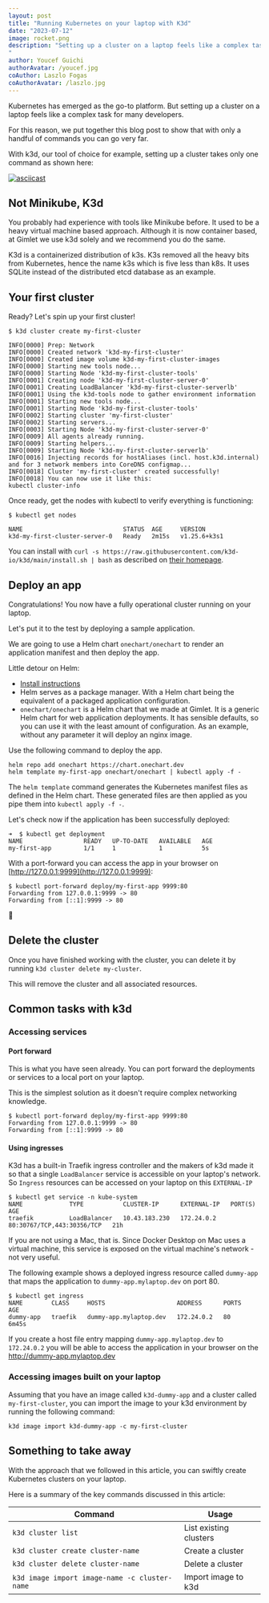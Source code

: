 ```yaml
---
layout: post
title: "Running Kubernetes on your laptop with K3d"
date: "2023-07-12"
image: rocket.png
description: "Setting up a cluster on a laptop feels like a complex task for many developers. For this reason, we put together this blog post to show that with only a handful of commands you can go very far.
"
author: Youcef Guichi
authorAvatar: /youcef.jpg
coAuthor: Laszlo Fogas
coAuthorAvatar: /laszlo.jpg
---
```


Kubernetes has emerged as the go-to platform. But setting up a cluster on a laptop feels like a complex task for many developers.

For this reason, we put together this blog post to show that with only a handful of commands you can go very far.

With k3d, our tool of choice for example, setting up a cluster takes only one command as shown here:

[![asciicast](https://asciinema.org/a/AEph0rkQ8DmnfeJS9mVrbAIMD.svg)](https://asciinema.org/a/AEph0rkQ8DmnfeJS9mVrbAIMD)

## Not Minikube, K3d

You probably had experience with tools like Minikube before. It used to be a heavy virtual machine based approach. Although it is now container based, at Gimlet we use k3d solely and we recommend you do the same.

K3d is a containerized distribution of k3s. K3s removed all the heavy bits from Kubernetes, hence the name k3s which is five less than k8s. It uses SQLite instead of the distributed etcd database as an example.

## Your first cluster

Ready? Let's spin up your first cluster!

```
$ k3d cluster create my-first-cluster

INFO[0000] Prep: Network
INFO[0000] Created network 'k3d-my-first-cluster'
INFO[0000] Created image volume k3d-my-first-cluster-images
INFO[0000] Starting new tools node...
INFO[0000] Starting Node 'k3d-my-first-cluster-tools'
INFO[0001] Creating node 'k3d-my-first-cluster-server-0'
INFO[0001] Creating LoadBalancer 'k3d-my-first-cluster-serverlb'
INFO[0001] Using the k3d-tools node to gather environment information
INFO[0001] Starting new tools node...
INFO[0001] Starting Node 'k3d-my-first-cluster-tools'
INFO[0002] Starting cluster 'my-first-cluster'
INFO[0002] Starting servers...
INFO[0003] Starting Node 'k3d-my-first-cluster-server-0'
INFO[0009] All agents already running.
INFO[0009] Starting helpers...
INFO[0009] Starting Node 'k3d-my-first-cluster-serverlb'
INFO[0016] Injecting records for hostAliases (incl. host.k3d.internal) and for 3 network members into CoreDNS configmap...
INFO[0018] Cluster 'my-first-cluster' created successfully!
INFO[0018] You can now use it like this:
kubectl cluster-info
```

Once ready, get the nodes with kubectl to verify everything is functioning:

```
$ kubectl get nodes

NAME                            STATUS  AGE     VERSION
k3d-my-first-cluster-server-0   Ready   2m15s   v1.25.6+k3s1
```

You can install with `curl -s https://raw.githubusercontent.com/k3d-io/k3d/main/install.sh | bash` as described on [their homepage](https://k3d.io/v5.5.1/#installation).

## Deploy an app

Congratulations! You now have a fully operational cluster running on your laptop.

Let's put it to the test by deploying a sample application.

We are going to use a Helm chart `onechart/onechart` to render an application manifest and then deploy the app.

Little detour on Helm:

- [Install instructions](https://helm.sh/docs/intro/install/)
- Helm serves as a package manager. With a Helm chart being the equivalent of a packaged application configuration.
- `onechart/onechart` is a Helm chart that we made at Gimlet. It is a generic Helm chart for web application deployments. It has sensible defaults, so you can use it with the least amount of configuration. As an example, without any parameter it will deploy an nginx image.

Use the following command to deploy the app.

```
helm repo add onechart https://chart.onechart.dev
helm template my-first-app onechart/onechart | kubectl apply -f -
```

The `helm template` command generates the Kubernetes manifest files as defined in the Helm chart. These generated files are then applied as you pipe them into `kubectl apply -f -`.

Let's check now if the application has been successfully deployed:

```
➜  $ kubectl get deployment
NAME                 READY   UP-TO-DATE   AVAILABLE   AGE
my-first-app         1/1     1            1           5s

```

With a port-forward you can access the app in your browser on [http://127.0.0.1:9999](http://127.0.0.1:9999):

```
$ kubectl port-forward deploy/my-first-app 9999:80
Forwarding from 127.0.0.1:9999 -> 80
Forwarding from [::1]:9999 -> 80
```

🍍

## Delete the cluster

Once you have finished working with the cluster, you can delete it by running `k3d cluster delete my-cluster`.

This will remove the cluster and all associated resources.

## Common tasks with k3d

### Accessing services

#### Port forward

This is what you have seen already. You can port forward the deployments or services to a local port on your laptop.

This is the simplest solution as it doesn't require complex networking knowledge.

```
$ kubectl port-forward deploy/my-first-app 9999:80
Forwarding from 127.0.0.1:9999 -> 80
Forwarding from [::1]:9999 -> 80
```

#### Using ingresses

K3d has a built-in Traefik ingress controller and the makers of k3d made it so that a single `LoadBalancer` service is accessible on your laptop's network. So `Ingress` resources can be accessed on your laptop on this `EXTERNAL-IP`

```
$ kubectl get service -n kube-system
NAME             TYPE           CLUSTER-IP      EXTERNAL-IP   PORT(S)                      AGE
traefik          LoadBalancer   10.43.183.230   172.24.0.2    80:30767/TCP,443:30356/TCP   21h
```

If you are not using a Mac, that is. Since Docker Desktop on Mac uses a virtual machine, this service is exposed on the virtual machine's network - not very useful.

The following example shows a deployed ingress resource called `dummy-app` that maps the application to `dummy-app.mylaptop.dev` on port 80.

```
$ kubectl get ingress
NAME        CLASS     HOSTS                    ADDRESS      PORTS   AGE
dummy-app   traefik   dummy-app.mylaptop.dev   172.24.0.2   80      6m45s
```

If you create a host file entry mapping `dummy-app.mylaptop.dev` to `172.24.0.2` you will be able to access the application in your browser on the http://dummy-app.mylaptop.dev

### Accessing images built on your laptop

Assuming that you have an image called `k3d-dummy-app` and a cluster called `my-first-cluster`, you can import the image to your k3d environment by running the following command:

```
k3d image import k3d-dummy-app -c my-first-cluster
```

## Something to take away

With the approach that we followed in this article, you can swiftly create Kubernetes clusters on your laptop.

Here is a summary of the key commands discussed in this article:

| Command                                       | Usage                  |
| --------------------------------------------- | ---------------------- |
| `k3d cluster list`                            | List existing clusters |
| `k3d cluster create cluster-name`             | Create a cluster       |
| `k3d cluster delete cluster-name`             | Delete a cluster       |
| `k3d image import image-name -c cluster-name` | Import image to k3d    |
